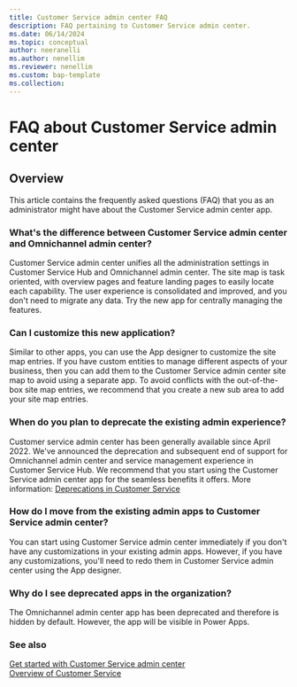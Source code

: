 ```yaml
---
title: Customer Service admin center FAQ
description: FAQ pertaining to Customer Service admin center.
ms.date: 06/14/2024
ms.topic: conceptual
author: neeranelli
ms.author: nenellim
ms.reviewer: nenellim
ms.custom: bap-template
ms.collection:
---
```


# FAQ about Customer Service admin center

## Overview

This article contains the frequently asked questions (FAQ) that you as an administrator might have about the Customer Service admin center app.

### What's the difference between Customer Service admin center and Omnichannel admin center?

Customer Service admin center unifies all the administration settings in Customer Service Hub and Omnichannel admin center. The site map is task oriented, with overview pages and feature landing pages to easily locate each capability. The user experience is consolidated and improved, and you don't need to migrate any data. Try the new app for centrally managing the features.

### Can I customize this new application?

Similar to other apps, you can use the App designer to  customize the site map entries. If you have custom entities to manage different aspects of your business, then you can add them to the Customer Service admin center site map to avoid using a separate app. To avoid conflicts with the out-of-the-box site map entries, we recommend that you create a new sub area to add your site map entries.

### When do you plan to deprecate the existing admin experience?

Customer service admin center has been generally available since April 2022. We've announced the deprecation and subsequent end of support for Omnichannel admin center and service management experience in Customer Service Hub. We recommend that you start using the Customer Service admin center app for the seamless benefits it offers. More information: [Deprecations in Customer Service](../implement/deprecations-customer-service.md#some-admin-apps-are-deprecated)

### How do I move from the existing admin apps to Customer Service admin center?

You can start using Customer Service admin center immediately if you don't have any customizations in your existing admin apps. However, if you have any customizations, you'll need to redo them in Customer Service admin center using the App designer.

### Why do I see deprecated apps in the organization?

The Omnichannel admin center app has been deprecated and therefore is hidden by default. However, the app will be visible in Power Apps.

### See also

[Get started with Customer Service admin center](../implement/cs-admin-center.md)  
[Overview of Customer Service](overview.md)  
